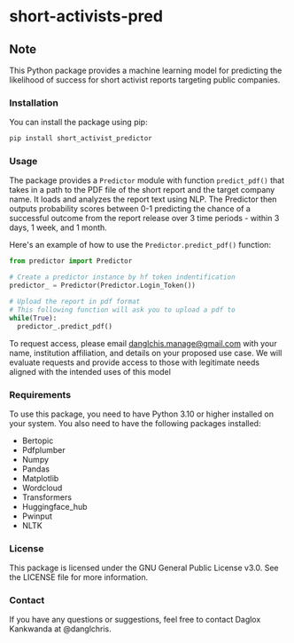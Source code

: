 short-activists-pred
===================
## Note

This Python package provides a machine learning model for predicting the likelihood of success for short activist reports targeting public companies.

### Installation

You can install the package using pip:

```bash
pip install short_activist_predictor
```
### Usage

The package provides a `Predictor` module with function `predict_pdf()` that takes in a path to the PDF file of the short report and the target company name. It loads and analyzes the report text using NLP. The Predictor then outputs probability scores between 0-1 predicting the chance of a successful outcome from the report release over 3 time periods - within 3 days, 1 week, and 1 month.

Here's an example of how to use the `Predictor.predict_pdf()` function:

``` python    
from predictor import Predictor

# Create a predictor instance by hf token indentification
predictor_ = Predictor(Predictor.Login_Token())

# Upload the report in pdf format
# This following function will ask you to upload a pdf to
while(True):
  predictor_.predict_pdf()
```    

To request access, please email danglchis.manage@gmail.com with your name, institution affiliation, and details on your proposed use case. We will evaluate requests and provide access to those with legitimate needs aligned with the intended uses of this model

### Requirements

To use this package, you need to have Python 3.10 or higher installed on your system. You also need to have the following packages installed:

   - Bertopic
   - Pdfplumber
   - Numpy
   - Pandas
   - Matplotlib
   - Wordcloud
   - Transformers
   - Huggingface_hub
   - Pwinput
   - NLTK

### License

This package is licensed under the GNU General Public License v3.0. See the LICENSE file for more information.

### Contact

If you have any questions or suggestions, feel free to contact Daglox Kankwanda at @danglchris.

